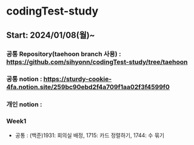 # codingTest-study

## Start: 2024/01/08(월)~


### 공통 Repository(taehoon branch 사용) : https://github.com/sihyonn/codingTest-study/tree/taehoon
### 공통 notion : https://sturdy-cookie-4fa.notion.site/259bc90ebd2f4a709f1aa02f3f4599f0
### 개인 notion : 

### Week1
- 공통 : (백준)1931: 회의실 배정, 1715: 카드 정렬하기, 1744: 수 묶기


